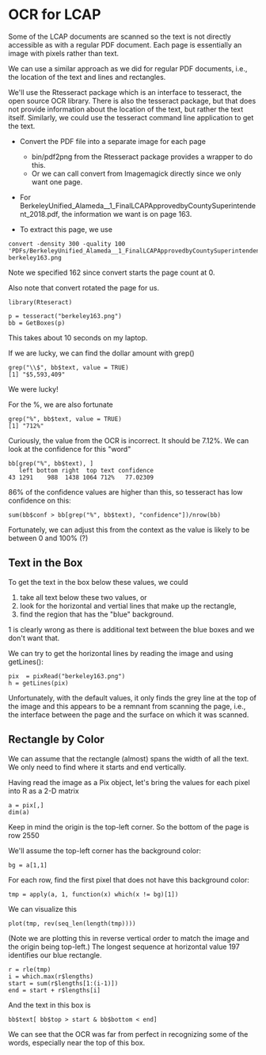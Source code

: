 # OCR for LCAP

Some of the LCAP documents are scanned so the text is not directly accessible as with a regular PDF
document. Each page is essentially an image with pixels rather than text.

We can use a similar approach as we did for regular PDF documents, i.e.,
the location of the text and lines and rectangles.

We'll use the Rtesseract package which is an interface
to tesseract, the open source OCR library.
There is also the tesseract package, but that does not provide information about the location
of the text, but rather the text itself.
Similarly, we could use the tesseract command line application to get the text.



+ Convert the PDF file into a separate image for each page
  + bin/pdf2png from the Rtesseract package provides a wrapper to do this.
  + Or we can call convert from Imagemagick directly since we only want one page.


+ For BerkeleyUnified_Alameda__1_FinalLCAPApprovedbyCountySuperintendent_2018.pdf, the information
  we want is on page 163.  
  
+ To extract this page, we use  
```
convert -density 300 -quality 100 'PDFs/BerkeleyUnified_Alameda__1_FinalLCAPApprovedbyCountySuperintendent_2018.pdf[162]' berkeley163.png
```
Note we specified 162 since convert starts the page count at 0.  

Also note that convert rotated the page for us.
  
```
library(Rteseract)
```

```
p = tesseract("berkeley163.png")
bb = GetBoxes(p)
```
This takes about 10 seconds on my laptop. 

<!--
We rotate the page by reading it as a Pix object and using `pixRotate()`:
```
pix = pixRead("PDFs/BerkeleyUnified_Alameda__1_FinalLCAPApprovedbyCountySuperintendent_2018_p0162.png")
rpix = pixRotate(pix, pi/2)
plot(rpix)
```
Now we can pass this to `tesseract()` with
```
p = tesseract(rpix)
bb = GetBoxes(p)
```
The resulting text is much more sensible, but still with some issues.
-->

If we are lucky, we can find the dollar amount with grep()
```
grep("\\$", bb$text, value = TRUE)
[1] "$5,593,409"
```
We were lucky!


For the %, we are also fortunate
```
grep("%", bb$text, value = TRUE)
[1] "712%"
```
Curiously, the value from the OCR is incorrect. It should be 7.12%.
We can look at the confidence for this "word"
```
bb[grep("%", bb$text), ]
   left bottom right  top text confidence
43 1291    988  1438 1064 712%   77.02309
```
86% of the confidence values are higher than this, so tesseract has low confidence on this:
```
sum(bb$conf > bb[grep("%", bb$text), "confidence"])/nrow(bb)
```

Fortunately, we can adjust this from the context as the value is likely to be between 0 and 100% (?)


## Text in the Box
To get the text in the box below these values, we could 
1. take all text below these two values, or
1. look for the horizontal and vertial lines that make up the rectangle,
1. find the region that has the "blue" background.

1 is clearly wrong as there is additional text between the blue boxes and we don't want that.


We can try to get the horizontal lines by reading the image and using getLines():
```
pix  = pixRead("berkeley163.png")
h = getLines(pix)
```
Unfortunately, with the default values, it only finds the grey line at the top of the image and this
appears to be a remnant from scanning the page, i.e., the interface between the page and the surface
on which it was scanned.



## Rectangle by Color 

We can assume that the rectangle (almost) spans the width of all the text.
We only need to find where it starts and end vertically.

Having read the image as a Pix object, let's bring the values for each pixel
into R as a 2-D matrix
```
a = pix[,]
dim(a)
```
Keep in mind the origin is the top-left corner.
So the bottom of the page is row 2550

We'll assume the top-left corner has the background color:
```
bg = a[1,1]
```

For each row, find the first pixel that does not have this background color:
```
tmp = apply(a, 1, function(x) which(x != bg)[1])
```
We can visualize this
```
plot(tmp, rev(seq_len(length(tmp))))
```
(Note we are plotting this in reverse vertical order to match the image and the origin being
top-left.)
The longest sequence at horizontal value 197  identifies our blue rectangle.
```
r = rle(tmp)
i = which.max(r$lengths)
start = sum(r$lengths[1:(i-1)])
end = start + r$lengths[i]
```
And the text in this box is 
```
bb$text[ bb$top > start & bb$bottom < end]
```
We can see that the OCR was far from perfect in recognizing some of the words, especially 
near the top of this box.



